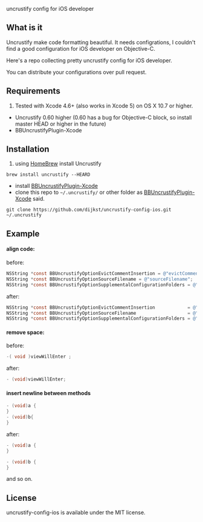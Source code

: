 uncrustify config for iOS developer

## What is it

Uncrustify make code formatting beautiful. It needs configrations, I couldn't find a good configuration for iOS developer on Objective-C.

Here's a repo collecting pretty uncrustify config for iOS developer.

You can distribute your configurations over pull request.

## Requirements

1. Tested with Xcode 4.6+ (also works in Xcode 5) on OS X 10.7 or higher.
- Uncrustify 0.60 higher (0.60 has a bug for Objective-C block, so install master HEAD or higher in the future)
- BBUncrustifyPlugin-Xcode

## Installation

1. using [HomeBrew](http://mxcl.github.io/homebrew/) install Uncrustify 
```
brew install uncrustify --HEARD
```
- install [BBUncrustifyPlugin-Xcode](https://github.com/benoitsan/BBUncrustifyPlugin-Xcode/blob/master/README.md#installation)
- clone this repo to `~/.uncrustify/` or other folder as [BBUncrustifyPlugin-Xcode](https://github.com/benoitsan/BBUncrustifyPlugin-Xcode/blob/master/README.md#how-to-customize-the-uncrustify-configuration) said.
```
git clone https://github.com/dijkst/uncrustify-config-ios.git ~/.uncrustify
```

## Example

#### align code:

before:
``` objective-c
NSString *const BBUncrustifyOptionEvictCommentInsertion = @"evictCommentInsertion";
NSString *const BBUncrustifyOptionSourceFilename = @"sourceFilename";
NSString *const BBUncrustifyOptionSupplementalConfigurationFolders = @"supplementalConfigurationFolders";
```
after:
``` objective-c
NSString *const BBUncrustifyOptionEvictCommentInsertion            = @"evictCommentInsertion";
NSString *const BBUncrustifyOptionSourceFilename                   = @"sourceFilename";
NSString *const BBUncrustifyOptionSupplementalConfigurationFolders = @"supplementalConfigurationFolders";
```

#### remove space:

before:
``` objective-c
-( void )viewWillEnter ;
```
after:
``` objective-c
- (void)viewWillEnter;
```

#### insert newline between methods

``` objective-c
- (void)a {
}
- (void)b{
}
```
after:
``` objective-c
- (void)a {
}

- (void)b {
}
```

and so on.

## License

uncrustify-config-ios is available under the MIT license. 
